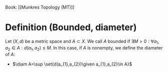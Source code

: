 Book: [[Munkres Topology (MT)]]
# Definition (Bounded, diameter)
Let $(X,d)$ be a metric space and $A\subset X$.
We call $A$ bounded if $\exists M>0:\forall a_{1},a_{2}\in A:d(a_{1},a_{2})\leq M$.
In this case, if $A$ is nonempty, we define the diameter of $A$:
- $\diam A=\sup \set{d(a_{1},a_{2})\given a_{1},a_{2}\in A}$